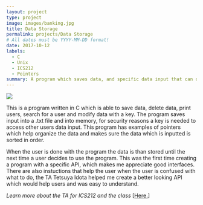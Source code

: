 ```yaml
---
layout: project
type: project
image: images/banking.jpg
title: Data Storage
permalink: projects/Data Storage
# All dates must be YYYY-MM-DD format!
date: 2017-10-12
labels:
  - C
  - Unix
  - ICS212
  - Pointers
summary: A program which saves data, and specific data input that can only be open by a key.
---
```

<div class="ui small rounded images">
<img class="ui image" src="{{ site.baseurl }}/images/identity.jpg">
</div>

This is a program written in C which is able to save data, delete data, print users, search for a user and modify data with a key. The program saves input into a .txt file and into memory, for security reasons a key is needed to access other users data input. This program has examples of pointers which help organize the data and makes sure the data which is inputted is sorted in order. 

When the user is done with the program the data is than stored until the next time a user decides to use the program. This was the first time creating a program with a specific API, which makes me appreciate good interfaces. There are also instuctions that help the user when the user is confused with what to do, the TA Tetsuya Idota helped me create a better looking API which would help users and was easy to understand.

 
<i>Learn more about the TA for ICS212 and the class</i> [[Here.](http://www2.hawaii.edu/~tidota/)]
